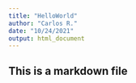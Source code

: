 ```yaml
---
title: "HelloWorld"
author: "Carlos R."
date: "10/24/2021"
output: html_document
---
```


## This is a markdown file
